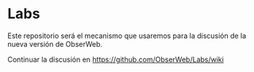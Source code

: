 Labs
====

Este repositorio será el mecanismo que usaremos para la discusión de la nueva versión de ObserWeb.

Continuar la discusión en https://github.com/ObserWeb/Labs/wiki

